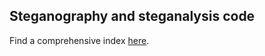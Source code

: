 

## Steganography and steganalysis code

Find a comprehensive index [here](https://daniellerch.me/code).
